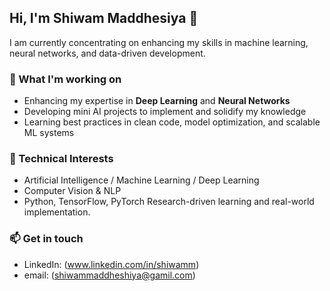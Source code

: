 ## Hi, I'm Shiwam Maddhesiya 👋
I am currently concentrating on enhancing my skills in machine learning, neural networks, and data-driven development.

### 🚀 What I'm working on
- Enhancing my expertise in **Deep Learning** and **Neural Networks**
- Developing mini AI projects to implement and solidify my knowledge
- Learning best practices in clean code, model optimization, and scalable ML systems

### 💼 Technical Interests
- Artificial Intelligence / Machine Learning / Deep Learning
- Computer Vision & NLP
- Python, TensorFlow, PyTorch
Research-driven learning and real-world implementation.

### 📫 Get in touch
- LinkedIn: (www.linkedin.com/in/shiwamm)
- email: (shiwammaddheshiya@gamil.com)

